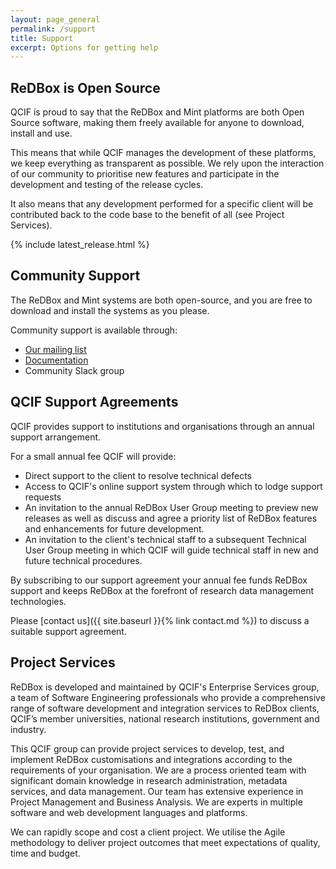 ```yaml
---
layout: page_general
permalink: /support
title: Support
excerpt: Options for getting help
---
```


## ReDBox is Open Source

QCIF is proud to say that the ReDBox and Mint platforms are both Open Source software, 
making them freely available for anyone to download, install and use.

This means that while QCIF manages the development of these platforms, 
we keep everything as transparent as possible.
We rely upon the interaction of our community to prioritise new features and participate 
in the development and testing of the release cycles.

It also means that any development performed for a specific client 
will be contributed back to the code base to the benefit of all (see Project Services).

{% include latest_release.html %}

## Community Support

The ReDBox and Mint systems are both open-source, 
and you are free to download and install the systems as you please.

Community support is available through:

- [Our mailing list](https://groups.google.com/forum/#!forum/redbox-repo)
- [Documentation](https://github.com/redbox-mint/redbox-portal/wiki)
- Community Slack group

## QCIF Support Agreements

QCIF provides support to institutions and organisations through an annual support arrangement.

For a small annual fee QCIF will provide:

- Direct support to the client to resolve technical defects
- Access to QCIF's online support system through which to lodge support requests
- An invitation to the annual ReDBox User Group meeting to preview new releases as well as 
  discuss and agree a priority list of ReDBox features and enhancements for future development.
- An invitation to the client's technical staff to a subsequent Technical User Group meeting 
  in which QCIF will guide technical staff in new and future technical procedures.

By subscribing to our support agreement your annual fee funds ReDBox support and keeps ReDBox 
at the forefront of research data management technologies.

Please [contact us]({{ site.baseurl }}{% link contact.md %}) to discuss a suitable support agreement.

## Project Services

ReDBox is developed and maintained by QCIF's Enterprise Services group, a team of Software Engineering professionals 
who provide a comprehensive range of software development and integration services to ReDBox clients, 
QCIF’s member universities, national research institutions, government and industry.

This QCIF group can provide project services to develop, test, and implement ReDBox customisations 
and integrations according to the requirements of your organisation. 
We are a process oriented team with significant domain knowledge in 
research administration, metadata services, and data management.
Our team has extensive experience in Project Management and Business Analysis.
We are experts in multiple software and web development languages and platforms.

We can rapidly scope and cost a client project.
We utilise the Agile methodology to deliver project outcomes that meet expectations of quality, time and budget.


